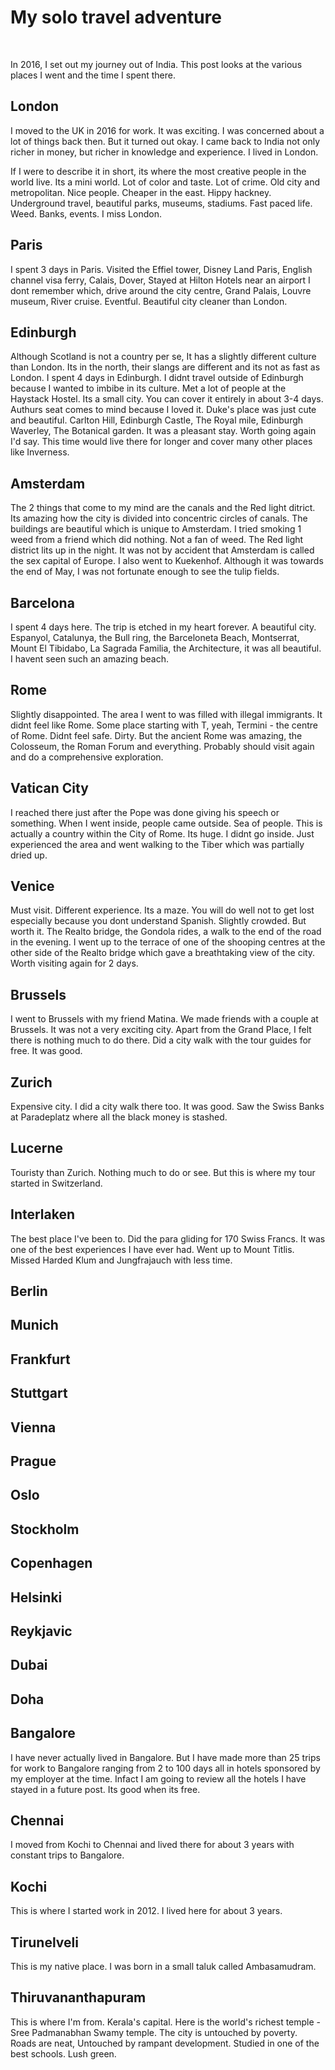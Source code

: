 # My solo travel adventure

&nbsp;

In 2016, I set out my journey out of India. This post looks at the various places I went and the time I spent there.

## London

I moved to the UK in 2016 for work. It was exciting. I was concerned about a lot of things back then. But it turned out okay. I came back to India not only richer in money, but richer in knowledge and experience. I lived in London.

If I were to describe it in short, its where the most creative people in the world live. Its a mini world. Lot of color and taste. Lot of crime. Old city and metropolitan. Nice people. Cheaper in the east. Hippy hackney. Underground travel, beautiful parks, museums, stadiums. Fast paced life. Weed. Banks, events. I miss London.

## Paris

I spent 3 days in Paris. Visited the Effiel tower, Disney Land Paris, English channel visa ferry, Calais, Dover, Stayed at Hilton Hotels near an airport I dont remember which, drive around the city centre, Grand Palais, Louvre museum, River cruise. Eventful. Beautiful city cleaner than London.

## Edinburgh

Although Scotland is not a country per se, It has a slightly different culture than London. Its in the north, their slangs are different and its not as fast as London. I spent 4 days in Edinburgh. I didnt travel outside of Edinburgh because I wanted to imbibe in its culture. Met a lot of people at the Haystack Hostel. Its a small city. You can cover it entirely in about 3-4 days. Authurs seat comes to mind because I loved it. Duke's place was just cute and beautiful. Carlton Hill, Edinburgh Castle, The Royal mile, Edinburgh Waverley, The Botanical garden. It was a pleasant stay. Worth going again I'd say. This time would live there for longer and cover many other places like Inverness.

## Amsterdam

The 2 things that come to my mind are the canals and the Red light ditrict. Its amazing how the city is divided into concentric circles of canals. The buildings are beautiful which is unique to Amsterdam. I tried smoking 1 weed from a friend which did nothing. Not a fan of weed. The Red light district lits up in the night. It was not by accident that Amsterdam is called the sex capital of Europe. I also went to Kuekenhof. Although it was towards the end of May, I was not fortunate enough to see the tulip fields.

## Barcelona

I spent 4 days here. The trip is etched in my heart forever. A beautiful city. Espanyol, Catalunya, the Bull ring, the Barceloneta Beach, Montserrat, Mount El Tibidabo, La Sagrada Familia, the Architecture, it was all beautiful. I havent seen such an amazing beach.

## Rome

Slightly disappointed. The area I went to was filled with illegal immigrants. It didnt feel like Rome. Some place starting with T, yeah, Termini - the centre of Rome. Didnt feel safe. Dirty. But the ancient Rome was amazing, the Colosseum, the Roman Forum and everything. Probably should visit again and do a comprehensive exploration.

## Vatican City

I reached there just after the Pope was done giving his speech or something. When I went inside, people came outside. Sea of people. This is actually a country within the City of Rome. Its huge. I didnt go inside. Just experienced the area and went walking to the Tiber which was partially dried up.

## Venice

Must visit. Different experience. Its a maze. You will do well not to get lost especially because you dont understand Spanish. Slightly crowded. But worth it. The Realto bridge, the Gondola rides, a walk to the end of the road in the evening. I went up to the terrace of one of the shooping centres at the other side of the Realto bridge which gave a breathtaking view of the city. Worth visiting again for 2 days.

## Brussels

I went to Brussels with my friend Matina. We made friends with a couple at Brussels. It was not a very exciting city. Apart from the Grand Place, I felt there is nothing much to do there. Did a city walk with the tour guides for free. It was good.

## Zurich

Expensive city. I did a city walk there too. It was good. Saw the Swiss Banks at Paradeplatz where all the black money is stashed.

## Lucerne

Touristy than Zurich. Nothing much to do or see. But this is where my tour started in Switzerland.

## Interlaken

The best place I've been to. Did the para gliding for 170 Swiss Francs. It was one of the best experiences I have ever had. Went up to Mount Titlis. Missed Harded Klum and Jungfrajauch with less time.

## Berlin

## Munich

## Frankfurt

## Stuttgart

## Vienna

## Prague

## Oslo

## Stockholm

## Copenhagen

## Helsinki

## Reykjavic

## Dubai

## Doha

## Bangalore

I have never actually lived in Bangalore. But I have made more than 25 trips for work to Bangalore ranging from 2 to 100 days all in hotels sponsored by my employer at the time. Infact I am going to review all the hotels I have stayed in a future post. Its good when its free.

## Chennai

I moved from Kochi to Chennai and lived there for about 3 years with constant trips to Bangalore.

## Kochi

This is where I started work in 2012. I lived here for about 3 years.

## Tirunelveli

This is my native place. I was born in a small taluk called Ambasamudram.

## Thiruvananthapuram

This is where I'm from. Kerala's capital. Here is the world's richest temple - Sree Padmanabhan Swamy temple. The city is untouched by poverty. Roads are neat, Untouched by rampant development. Studied in one of the best schools. Lush green.
